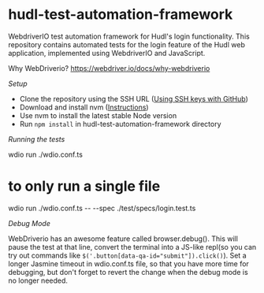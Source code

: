 # hudl-test-automation-framework
WebdriverIO test automation framework for Hudl's login functionality. This repository contains automated tests for the login feature of the Hudl web application, implemented using WebdriverIO and JavaScript.

Why WebDriverio? https://webdriver.io/docs/why-webdriverio

*Setup*

- Clone the repository using the SSH URL ([Using SSH keys with GitHub](https://docs.github.com/en/free-pro-team@latest/github/authenticating-to-github/connecting-to-github-with-ssh))
- Download and install nvm ([Instructions](https://github.com/nvm-sh/nvm))
- Use nvm to install the latest stable Node version 
- Run `npm install` in hudl-test-automation-framework directory

*Running the tests*

wdio run ./wdio.conf.ts

# to only run a single file

wdio run ./wdio.conf.ts -- --spec ./test/specs/login.test.ts

*Debug Mode*

WebDriverio has an awesome feature called browser.debug(). This will pause the test at that line, convert the terminal into a JS-like repl(so you can try out commands like `$('.button[data-qa-id="submit"]).click()`). Set a longer Jasmine timeout in wdio.conf.ts file, so that you have more time for debugging, but don't forget to revert the change when the debug mode is no longer needed.

